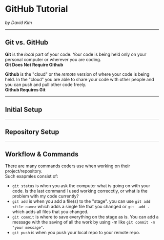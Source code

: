 # GitHub Tutorial

_by David Kim_

---
## Git vs. GitHub
**Git** is the _local_ part of your code.
Your code is being held only on your personal computer or wherever you are coding.  
**Git Does Not Require Github**  

**Github** is the "cloud" or the _remote_ version of where your code is being held. In the "cloud" you are able to share your code with other people and you can push and pull other code freely.  
**Github Requires Git**


---
## Initial Setup



---
## Repository Setup



---
## Workflow & Commands  
There are many commands coders use when working on their project/repository.  
Such exapmles consist of:  
* `git status` is when you ask the computer what is going on with your code. Is the last command I used working correcctly, or what is the problem with my code currently?  
* `git add` is when you add a file(s) to the "stage". you can use `git add <file name>` which adds a single file that you changed or `git  add .` which adds all files that you changed.  
* `git commit` is where to save everything on the stage as is. You can add a message with the saving of all the work by using -m like `git commit -m "your message"`.  
* `git push` is when you push your local repo to your remote repo.